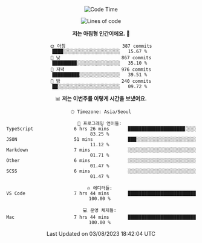 <div align='center'>
 
<!--START_SECTION:waka-->
![Code Time](http://img.shields.io/badge/Code%20Time-2%2C856%20hrs%2040%20mins-blue)

![Lines of code](https://img.shields.io/badge/%EC%A0%80%EB%8A%94%20%EC%97%AC%ED%83%9C%EA%B9%8C%EC%A7%80%20-1.2%20million%20%EC%A4%84%EC%9D%98%20%EC%BD%94%EB%93%9C%EB%A5%BC%20%EC%9E%91%EC%84%B1%ED%96%88%EC%96%B4%EC%9A%94.-blue)

**저는 아침형 인간이에요. 🐤** 

```text
🌞 아침                     387 commits         ████░░░░░░░░░░░░░░░░░░░░░   15.67 % 
🌆 낮　                     867 commits         █████████░░░░░░░░░░░░░░░░   35.10 % 
🌃 저녁                     976 commits         ██████████░░░░░░░░░░░░░░░   39.51 % 
🌙 밤　                     240 commits         ██░░░░░░░░░░░░░░░░░░░░░░░   09.72 % 
```


📊 **저는 이번주를 이렇게 시간을 보냈어요.** 

```text
🕑︎ Timezone: Asia/Seoul

💬 프로그래밍 언어들: 
TypeScript               6 hrs 26 mins       █████████████████████░░░░   83.25 % 
JSON                     51 mins             ███░░░░░░░░░░░░░░░░░░░░░░   11.12 % 
Markdown                 7 mins              ░░░░░░░░░░░░░░░░░░░░░░░░░   01.71 % 
Other                    6 mins              ░░░░░░░░░░░░░░░░░░░░░░░░░   01.47 % 
SCSS                     6 mins              ░░░░░░░░░░░░░░░░░░░░░░░░░   01.47 % 

🔥 에디터들: 
VS Code                  7 hrs 44 mins       █████████████████████████   100.00 % 

💻 운영 체제들: 
Mac                      7 hrs 44 mins       █████████████████████████   100.00 % 
```


 Last Updated on 03/08/2023 18:42:04 UTC
<!--END_SECTION:waka-->
 </div>
<!---
Emewjin/Emewjin is a ✨ special ✨ repository because its `README.md` (this file) appears on your GitHub profile.
You can click the Preview link to take a look at your changes.
--->
